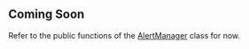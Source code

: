 ## Coming Soon

Refer to the public functions of the [AlertManager](/content/sdk/lib?id=alertmanager) class for now.